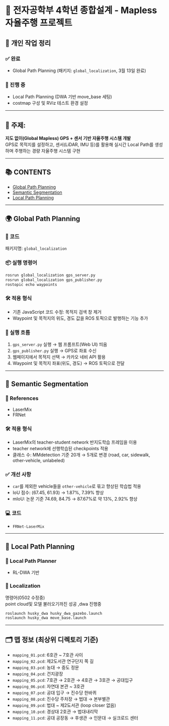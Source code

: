 # 📌 전자공학부 4학년 종합설계 - Mapless 자율주행 프로젝트

## 👤 개인 작업 정리

### ✅ 완료
- Global Path Planning (패키지: `global_localization`, 3월 13일 완료)

### 🔄 진행 중
- Local Path Planning (DWA 기반 move_base 세팅)
- costmap 구성 및 RViz 테스트 환경 설정

---

## 🧠 주제:  
**지도 없이(Global Mapless) GPS + 센서 기반 자율주행 시스템 개발**  
GPS로 목적지를 설정하고, 센서(LiDAR, IMU 등)를 활용해 실시간 Local Path를 생성하며 주행하는 경량 자율주행 시스템 구현

---

## 📚 CONTENTS
- [Global Path Planning](#global-path-planning)
- [Semantic Segmentation](#semantic-segmentation)
- [Local Path Planning](#local-path-planning)

---

## 🌍 Global Path Planning

### 🔧 코드
패키지명: `global_localization`

### 📦 실행 명령어
```bash
rosrun global_localization gps_server.py
rosrun global_localization gps_publisher.py
rostopic echo waypoints
```

### 🛠 적용 형식
- 기존 JavaScript 코드 수정: 목적지 검색 창 제거
- Waypoint 및 목적지의 위도, 경도 값을 ROS 토픽으로 발행하는 기능 추가

### 🔁 실행 흐름
1. `gps_server.py` 실행 → 웹 프롬프트(Web UI) 띄움  
2. `gps_publisher.py` 실행 → GPS로 좌표 수신  
3. 웹페이지에서 목적지 선택 → 카카오 네비 API 활용  
4. Waypoint 및 목적지 좌표(위도, 경도) → ROS 토픽으로 전달  

---

## 🧠 Semantic Segmentation

### 📁 References
- LaserMix
- FRNet

### 🛠 적용 형식
- LaserMix의 teacher-student network 반지도학습 프레임을 이용
- teacher network에 선행학습된 checkpoints 적용
- 클래스 수: MMdetection 기준 20개 → 5개로 변경 (road, car, sidewalk, other-vehicle, unlabeled)

### ✅ 개선 사항
- `car`를 제외한 vehicle들을 `other-vehicle`로 묶고 향상된 학습법 적용
- IoU 점수: (67.45, 61.93) → 1.87%, 7.39% 향상
- mIoU: 논문 기준 74.69, 84.75 → 87.67%로 약 13%, 2.92% 향상

### 💻 코드
- `FRNet-LaserMix`

---

## 🚗 Local Path Planning

### 📌 Local Path Planner
- RL-DWA 기반

### 📍 Localization
명령어(0502 수정중)     
point cloud및 모델 불러오기까진 성공 ,dwa 진행중        
```bash
roslaunch husky_dwa husky_dwa_gazebo.launch        
roslaunch husky_dwa move_base.launch    
```
---

## 🗂️ 맵 정보 (최상위 디렉토리 기준)

- `mapping_01.pcd`: 6호관 ~ 7호관 사이
- `mapping_02.pcd`: 제2도서관 연구단지 쪽 길
- `mapping_03.pcd`: 농대 → 중도 정문
- `mapping_04.pcd`: 건지광장
- `mapping_05.pcd`: 7호관 → 2호관 → 4호관 → 3호관 → 공대입구
- `mapping_06.pcd`: 자연대 본관 ~ 3호관
- `mapping_07.pcd`: 공대 입구 → 진수당 한바퀴
- `mapping_08.pcd`: 진수당 주차장 → 법대 → 본부별관
- `mapping_09.pcd`: 법대 ~ 제2도서관 (loop closer 없음)
- `mapping_10.pcd`: 경상대 2호관 → 법대내리막
- `mapping_11.pcd`: 공대 공장동 → 후생관 → 인문대 → 실크로드 센터

